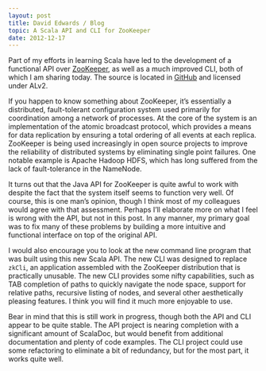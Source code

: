 ```yaml
---
layout: post
title: David Edwards / Blog
topic: A Scala API and CLI for ZooKeeper
date: 2012-12-17
---
```

Part of my efforts in learning Scala have led to the development of a functional API over
[ZooKeeper](https://zookeeper.apache.org), as well as a much improved CLI, both of which I am sharing today. The source is
located in [GitHub](https://github.com/davidledwards/zookeeper) and licensed under ALv2.

If you happen to know something about ZooKeeper, it’s essentially a distributed, fault-tolerant configuration system used
primarily for coordination among a network of processes. At the core of the system is an implementation of the atomic broadcast
protocol, which provides a means for data replication by ensuring a total ordering of all events at each replica. ZooKeeper is
being used increasingly in open source projects to improve the reliability of distributed systems by eliminating single point
failures. One notable example is Apache Hadoop HDFS, which has long suffered from the lack of fault-tolerance in the NameNode.

It turns out that the Java API for ZooKeeper is quite awful to work with despite the fact that the system itself seems to
function very well. Of course, this is one man’s opinion, though I think most of my colleagues would agree with that assessment.
Perhaps I’ll elaborate more on what I feel is wrong with the API, but not in this post. In any manner, my primary goal was to
fix many of these problems by building a more intuitive and functional interface on top of the original API.

I would also encourage you to look at the new command line program that was built using this new Scala API. The new CLI was
designed to replace `zkCli`, an application assembled with the ZooKeeper distribution that is practically unusable. The new CLI
provides some nifty capabilities, such as TAB completion of paths to quickly navigate the node space, support for relative
paths, recursive listing of nodes, and several other aesthetically pleasing features. I think you will find it much more
enjoyable to use.

Bear in mind that this is still work in progress, though both the API and CLI appear to be quite stable. The API project is
nearing completion with a significant amount of ScalaDoc, but would benefit from additional documentation and plenty of code
examples. The CLI project could use some refactoring to eliminate a bit of redundancy, but for the most part, it works quite
well.
